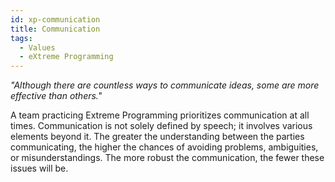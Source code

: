 ```yaml
---
id: xp-communication
title: Communication
tags:
  - Values
  - eXtreme Programming
---
```


*"Although there are countless ways to communicate ideas, some are more effective than others."*

A team practicing Extreme Programming prioritizes communication at all times. Communication is not solely defined by speech; it involves various elements beyond it. The greater the understanding between the parties communicating, the higher the chances of avoiding problems, ambiguities, or misunderstandings. The more robust the communication, the fewer these issues will be.